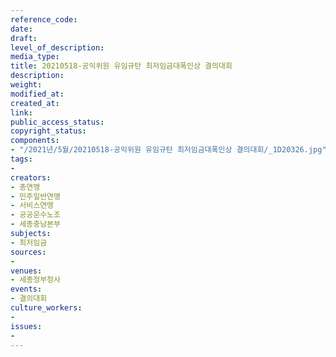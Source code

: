 ```yaml
---
reference_code: 
date: 
draft: 
level_of_description: 
media_type: 
title: 20210518-공익위원 유임규탄 최저임금대폭인상 결의대회
description: 
weight: 
modified_at: 
created_at: 
link: 
public_access_status: 
copyright_status: 
components:
- "/2021년/5월/20210518-공익위원 유임규탄 최저임금대폭인상 결의대회/_1D20326.jpg"
tags:
- 
creators:
- 총연맹
- 민주일반연맹
- 서비스연맹
- 공공운수노조
- 세종충남본부
subjects:
- 최저임금
sources:
- 
venues:
- 세종정부청사
events:
- 결의대회
culture_workers:
- 
issues:
- 
---
```

